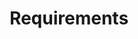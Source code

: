 ---
layout: page
title: Requirements
permalink: /requirements/
style: page
lead: Technical Requirements for using these web-apps, e.g. Browser etc
script_safe: true
modules:
  - controller
  - service
imports:
- name: jquery
  load: first
- name: tether
  load: first
- name: bootstrap-css
  load: first
- name: bootstrap-js
  load: last
---